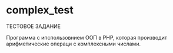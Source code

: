 # complex_test
ТЕСТОВОЕ ЗАДАНИЕ

Программа с ипспользовнием ООП в PHP, которая производит арифметические операци с комплексными числами.
